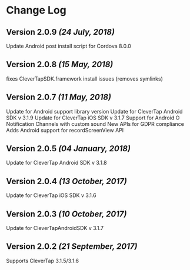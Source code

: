 Change Log
==========

Version 2.0.9 *(24 July, 2018)*
-------------------------------------------
Update Android post install script for Cordova 8.0.0

Version 2.0.8 *(15 May, 2018)*
-------------------------------------------
fixes CleverTapSDK.framework install issues (removes symlinks)

Version 2.0.7 *(11 May, 2018)*
-------------------------------------------
Update for Android support library version
Update for CleverTap Android SDK v 3.1.9
Update for CleverTap iOS SDK v 3.1.7
Support for Android O Notification Channels with custom sound
New APIs for GDPR compliance
Adds Android support for recordScreenView API

Version 2.0.5 *(04 January, 2018)*
-------------------------------------------
Update for CleverTap Android SDK v 3.1.8

Version 2.0.4 *(13 October, 2017)*
-------------------------------------------
Update for CleverTap iOS SDK v 3.1.6

Version 2.0.3 *(10 October, 2017)*
-------------------------------------------
Update for CleverTapAndroidSDK v 3.1.7

Version 2.0.2 *(21 September, 2017)*
-------------------------------------------
Supports CleverTap 3.1.5/3.1.6

